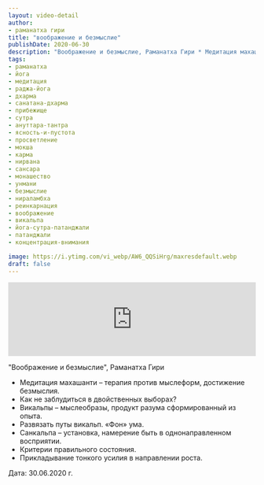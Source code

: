 ```yaml
---
layout: video-detail
author:
- раманатха гири
title: "воображение и безмыслие"
publishDate: 2020-06-30
description: "Воображение и безмыслие, Раманатха Гири * Медитация махашанти – терапия против мыслеформ, достижение безмыслия. * Как не заблудиться в двойственных выборах? * Викальпы – мыслеобразы, продукт разума сформированный из опыта. * Развязать путы викальп"
tags: 
- раманатха
- йога
- медитация
- раджа-йога
- дхарма
- санатана-дхарма
- прибежище
- сутра
- ануттара-тантра
- ясность-и-пустота
- просветление
- мокша
- карма
- нирвана
- сансара
- монашество
- унмани
- безмыслие
- нираламбха
- реинкарнация
- воображение
- викальпа
- йога-сутра-патанджали
- патанджали
- концентрация-внимания

image: https://i.ytimg.com/vi_webp/AW6_QQSiHrg/maxresdefault.webp
draft: false
---
```


<iframe width="100%" src="https://www.youtube.com/embed/AW6_QQSiHrg" frameborder="0" allowfullscreen=""></iframe> 

 "Воображение и безмыслие", Раманатха Гири

* Медитация махашанти – терапия против мыслеформ, достижение безмыслия.
* Как не заблудиться в двойственных выборах?
* Викальпы – мыслеобразы, продукт разума сформированный из опыта.
* Развязать путы викальп. «Фон» ума.
* Санкальпа – установка, намерение быть в однонаправленном восприятии.
* Критерии правильного состояния.
* Прикладывание тонкого усилия в направлении роста.

  
 Дата: 30.06.2020 г.

  

 